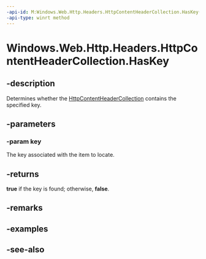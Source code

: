 ```yaml
---
-api-id: M:Windows.Web.Http.Headers.HttpContentHeaderCollection.HasKey(System.String)
-api-type: winrt method
---
```


<!-- Method syntax
public bool HasKey(System.String key)
-->

# Windows.Web.Http.Headers.HttpContentHeaderCollection.HasKey

## -description
Determines whether the [HttpContentHeaderCollection](httpcontentheadercollection.md) contains the specified key.

## -parameters
### -param key
The key associated with the item to locate.

## -returns
**true** if the key is found; otherwise, **false**.

## -remarks

## -examples

## -see-also
